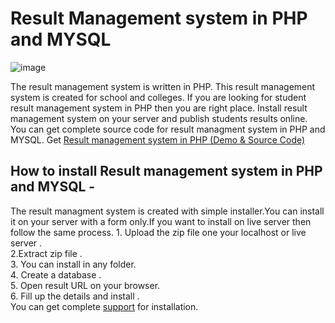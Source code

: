 # Result Management system in PHP and MYSQL
![image](https://user-images.githubusercontent.com/41726733/191245052-5fcce83d-6c29-41e3-b1fb-10018e0b87e6.png)

The result management system is written in PHP. This result management system is created for school and colleges. If you are looking for student result management system in PHP then you are right place. Install result management system on your server and publish students results online.
You can get complete source code for result managment system in PHP and MYSQL. 
Get <a href="https://technosmarter.com/item/student-result-management-system-for-school-and-college-in-php-website">Result management system in PHP (Demo & Source Code)</a>

<h2>How to install Result management system in PHP and MYSQL -</h2> 
The result managment system is created with simple installer.You can install it on your server with a form only.If you want to install on live server then follow the same process. 
1. Upload the zip file one your localhost or live server . <br>
2.Extract zip file . <br>
3. You can install in any folder. <br>
4. Create a database . <br>
5. Open result URL on your browser. <br>
6. Fill up the details and install . <br>
You can get complete <a href="https://technosmarter.com/contact">support</a> for installation. 

